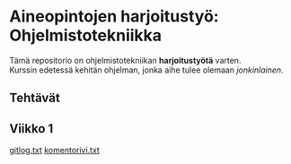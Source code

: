 # Aineopintojen harjoitustyö: Ohjelmistotekniikka

Tämä repositorio on ohjelmistotekniikan **harjoitustyötä** varten. \
Kurssin edetessä kehitän ohjelman, jonka aihe tulee olemaan *jonkinlainen*. 

## Tehtävät
## Viikko 1
[gitlog.txt](https://github.com/aadnw/ot-harjoitustyo/blob/master/laskarit/viikko1/gitlog.txt)
[komentorivi.txt](https://github.com/aadnw/ot-harjoitustyo/blob/master/laskarit/viikko1/komentorivi.txt)
